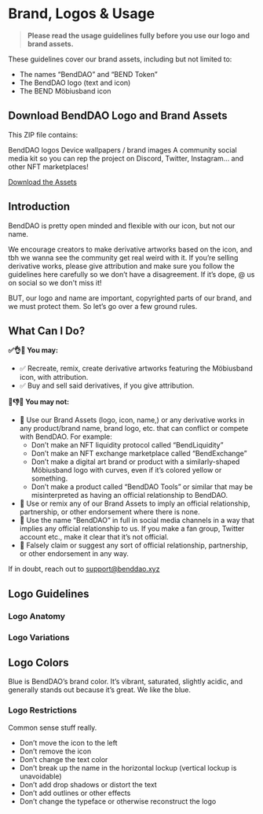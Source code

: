 # Brand, Logos & Usage 
>**Please read the usage guidelines fully before you use our logo and brand assets.**

These guidelines cover our brand assets, including but not limited to:

- The names “BendDAO” and “BEND Token”
- The BendDAO logo (text and icon)
- The BEND Möbiusband icon

## Download BendDAO Logo and Brand Assets 

This ZIP file contains:

BendDAO logos
Device wallpapers / brand images
A community social media kit so you can rep the project on Discord, Twitter, Instagram... and other NFT marketplaces!

[Download the Assets](https://github.com/BendDAO/bend-brand-logo-assets/blob/main/BendDAO_Brand_Assets-20220915.zip)

## Introduction 
BendDAO is pretty open minded and flexible with our icon, but not our name.

We encourage creators to make derivative artworks based on the icon, and tbh we wanna see the community get real weird with it. If you’re selling derivative works, please give attribution and make sure you follow the guidelines here carefully so we don’t have a disagreement. If it’s dope, @ us on social so we don't miss it!

BUT, our logo and name are important, copyrighted parts of our brand, and we must protect them. So let’s go over a few ground rules.

## What Can I Do?
**✅👌🙂 You may:**
- ✅ Recreate, remix, create derivative artworks featuring the Möbiusband icon, with attribution.
- ✅ Buy and sell said derivatives, if you give attribution.

**🚫👎😰 You may not:**
- 🚫 Use our Brand Assets (logo, icon, name,) or any derivative works in any product/brand name, brand logo, etc. that can conflict or compete with BendDAO. For example:
  - Don’t make an NFT liquidity protocol called “BendLiquidity”
  - Don’t make an NFT exchange marketplace called “BendExchange”
  - Don’t make a digital art brand or product with a similarly-shaped Möbiusband logo with curves, even if it’s colored yellow or something.
  - Don’t make a product called “BendDAO Tools” or similar that may be misinterpreted as having an official relationship to BendDAO.
- 🚫 Use or remix any of our Brand Assets to imply an official relationship, partnership, or other endorsement where there is none.
- 🚫 Use the name “BendDAO” in full in social media channels in a way that implies any official relationship to us. If you make a fan group, Twitter account etc., make it clear that it’s not official.
- 🚫 Falsely claim or suggest any sort of official relationship, partnership, or other endorsement in any way.

If in doubt, reach out to support@benddao.xyz

## Logo Guidelines

### Logo Anatomy

### Logo Variations

## Logo Colors
Blue is BendDAO’s brand color. It’s vibrant, saturated, slightly acidic, and generally stands out because it’s great. We like the blue.

### Logo Restrictions
Common sense stuff really.

- Don’t move the icon to the left
- Don’t remove the icon
- Don’t change the text color
- Don’t break up the name in the horizontal lockup (vertical lockup is unavoidable)
- Don’t add drop shadows or distort the text
- Don’t add outlines or other effects
- Don’t change the typeface or otherwise reconstruct the logo
